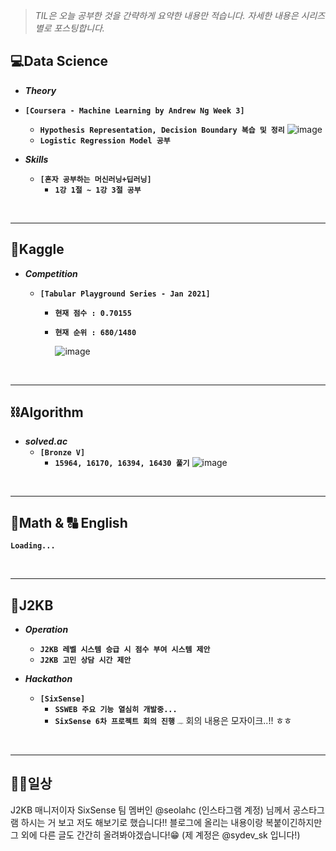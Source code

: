> _TIL은 오늘 공부한 것을 간략하게 요약한 내용만 적습니다.
> 자세한 내용은 시리즈별로 포스팅합니다._

## 💻Data Science

-  ***Theory***
  - **`[Coursera - Machine Learning by Andrew Ng Week 3]`**
    - **`Hypothesis Representation, Decision Boundary 복습 및 정리`**
      ![image](https://user-images.githubusercontent.com/61633137/105850298-e743c700-6024-11eb-83a9-97430cc82628.png)
    - **`Logistic Regression Model 공부`**

- ***Skills***
  - **`[혼자 공부하는 머신러닝+딥러닝]`**
    - **`1강 1절 ~ 1강 3절 공부`**

<br>

***

## 🌠Kaggle

- ***Competition***

  - **`[Tabular Playground Series - Jan 2021]`**

    - **`현재 점수 : 0.70155`** 

    - **`현재 순위 : 680/1480`**

      ![image](https://user-images.githubusercontent.com/61633137/105850147-b1064780-6024-11eb-997c-31faa86bc442.png)

<br>

***

## ⛓Algorithm

- ***solved.ac***
  - **`[Bronze V]`**
    -  **`15964, 16170, 16394, 16430 풀기`**
      ![image](https://user-images.githubusercontent.com/61633137/105849718-1c9be500-6024-11eb-9ead-14e093724895.png)

<br>

***

## 📐Math  & 🔠 English

**`Loading...`**

<br>

***

## 👾J2KB

- ***Operation***
  - **`J2KB 레벨 시스템 승급 시 점수 부여 시스템 제안`**
  - **`J2KB 고민 상담 시간 제안`**

- ***Hackathon***
  - **`[SixSense]`**
    - **`SSWEB 주요 기능 열심히 개발중...`** 
    - **`SixSense 6차 프로젝트 회의 진행`** 
      <img src="https://user-images.githubusercontent.com/61633137/105852873-5969db00-6028-11eb-8db0-f4b6d56c21b7.jpg" alt="image0" style="zoom:15%;" />
      회의 내용은 모자이크..!! ㅎㅎ

<br>

***

## 👨‍💻일상

J2KB 매니저이자 SixSense 팀 멤버인 @seolahc (인스타그램 계정) 님께서 공스타그램 하시는 거 보고 저도 해보기로 했습니다!!
블로그에 올리는 내용이랑 복붙이긴하지만 그 외에 다른 글도 간간히 올려봐야겠습니다!😁
(제 계정은 @sydev_sk 입니다!)